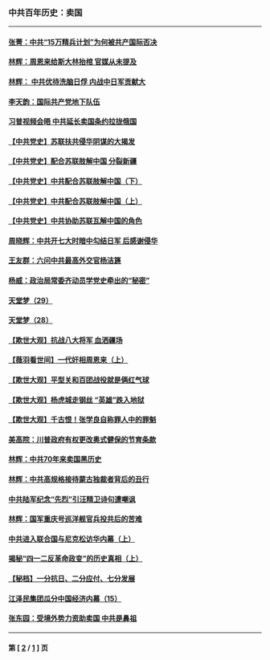 ### 中共百年历史：卖国
---
#### [张菁：中共“15万精兵计划”为何被共产国际否决](../../pages/nf1176117/n13967677.md?06220430) 
#### [林辉：周恩来给斯大林抬棺 官媒从未提及](../../pages/nf1176117/n13961173.md?06220430) 
#### [林辉： 中共优待洗脑日俘 内战中日军贡献大](../../pages/nf1176117/n13624644.md?06220430) 
#### [李天韵：国际共产党地下队伍](../../pages/nf1176117/n13611808.md?06220430) 
#### [习普视频会晤 中共延长卖国条约拉拢俄国](../../pages/nf1176117/n13060971.md?06220430) 
#### [【中共党史】苏联扶共侵华阴谋的大揭发](../../pages/nf1176117/n13056050.md?06220430) 
#### [【中共党史】配合苏联肢解中国 分裂新疆](../../pages/nf1176117/n13040700.md?06220430) 
#### [【中共党史】中共配合苏联肢解中国（下）](../../pages/nf1176117/n13035660.md?06220430) 
#### [【中共党史】中共配合苏联肢解中国（上）](../../pages/nf1176117/n13030262.md?06220430) 
#### [【中共党史】中共协助苏联瓦解中国的角色](../../pages/nf1176117/n13018109.md?06220430) 
#### [周晓辉：中共开七大时暗中勾结日军 后感谢侵华](../../pages/nf1176117/n12921960.md?06220430) 
#### [王友群：六问中共最高外交官杨洁篪](../../pages/nf1176117/n12836495.md?06220430) 
#### [杨威：政治局常委齐动员学党史牵出的“秘密”](../../pages/nf1176117/n12764642.md?06220430) 
#### [天堂梦（29）](../../pages/nf1176117/n12408465.md?06220430) 
#### [天堂梦（28）](../../pages/nf1176117/n12408309.md?06220430) 
#### [【欺世大观】抗战八大将军 血洒疆场](../../pages/nf1176117/n12357044.md?06220430) 
#### [【薇羽看世间】一代奸相周恩来（上）](../../pages/nf1176117/n12401109.md?06220430) 
#### [【欺世大观】平型关和百团战役就是俩红气球](../../pages/nf1176117/n12359157.md?06220430) 
#### [【欺世大观】杨虎城走钢丝 “英雄”跌入地狱](../../pages/nf1176117/n12358840.md?06220430) 
#### [【欺世大观】千古恨！张学良自称罪人中的罪魁](../../pages/nf1176117/n12358629.md?06220430) 
#### [美高院：川普政府有权更改奥式健保的节育条款](../../pages/nf1176117/n12242171.md?06220430) 
#### [林辉：中共70年来卖国黑历史](../../pages/nf1176117/n11552181.md?06220430) 
#### [林辉：中共高规格接待蒙古独裁者背后的丑行](../../pages/nf1176117/n11225005.md?06220430) 
#### [中共陆军纪念“先烈”引汪精卫诗句遭嘲讽](../../pages/nf1176117/n11153345.md?06220430) 
#### [林辉：国军重庆号巡洋舰官兵投共后的苦难](../../pages/nf1176117/n10997801.md?06220430) 
#### [中共进入联合国与尼克松访华内幕（上）](../../pages/nf1176117/n10138788.md?06220430) 
#### [揭秘“四一二反革命政变”的历史真相（上）](../../pages/nf1176117/n9996650.md?06220430) 
#### [【秘档】一分抗日、二分应付、七分发展](../../pages/nf1176117/n9331484.md?06220430) 
#### [江泽民集团瓜分中国经济内幕（15）](../../pages/nf1176117/n9268584.md?06220430) 
#### [张东园：受境外势力资助卖国 中共是鼻祖](../../pages/nf1176117/n9272480.md?06220430) 

---
#### 第 [ [2](./2.md?06220430) / [1](./1.md?06220430) ] 页

